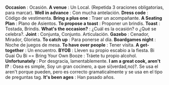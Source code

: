 **Occasion** : Ocasión.
**A venue** : Un Local. (Repetida 3 oraciones obligatorias, para marcar).
**Well in advance** : Con mucha antelación.
**Dress code** : Código de vestimenta.
**Bring a plus one** : Traer un acompañante.
**A Seating Plan** : Plano de Asientos.
**To propose a toast** : Proponer un brindis. 
**Toast** : Tostada, Brindis.
**What's the occasion?** : ¿Cuál es la ocasión? o ¿Qué se celebra?.
**Joint** : Conjunta, Conjunto. Articulación.
**Gazebo** : Cenador, Mirador, Glorieta.
**To catch up** : Para ponerse al día.
**Boardgames night** : Noche de juegos de mesa.
**To have over people** : Tener visita.
**A get-together** : Un encuentro.
**BYOB** : Lleven su propio escabio a la fiesta. Bi Guai Ou Bi == Bring Your Own Booze : Tráete tu propio alcohol.
**Unfortunately** : Por desgracia, lamentablemente.
**I am a great cook, aren't I?** : Osea es simple, Soy un gran cocinero, a que sí(verdad,no)?. Se usa el aren't porque pueden, pero es correcto gramaticalmente y se usa en el tipo de preguntas tag.
**It's been ages** : Han pasado años.
